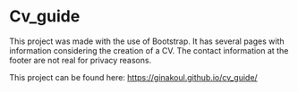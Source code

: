 # Cv_guide

This project was made with the use of Bootstrap. 
It has several pages with information considering the creation of a CV.
The contact information at the footer are not real for privacy reasons.

This project can be found here: https://ginakoul.github.io/cv_guide/